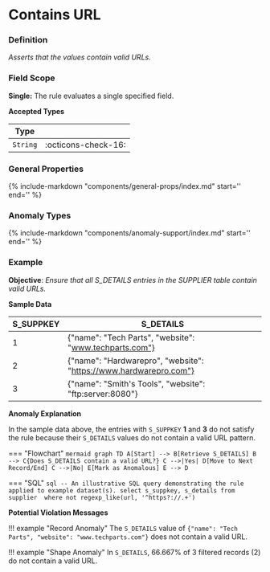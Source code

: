 # Contains URL

### Definition

*Asserts that the values contain valid URLs.*

### Field Scope

**Single:** The rule evaluates a single specified field.

**Accepted Types**

| Type    |                          |
|---------|--------------------------|
| `String`  | <div style="text-align:center">:octicons-check-16:</div>  |

### General Properties

{%
    include-markdown "components/general-props/index.md"
    start='<!-- all-props--start -->'
    end='<!-- all-props--end -->'
%}

### Anomaly Types

{%
    include-markdown "components/anomaly-support/index.md"
    start='<!-- all-types--start -->'
    end='<!-- all-types--end -->'
%}

### Example

**Objective**: *Ensure that all S_DETAILS entries in the SUPPLIER table contain valid URLs.*

**Sample Data**

| S_SUPPKEY | S_DETAILS                       |
|-----------|---------------------------------|
| 1         | <span class="text-negative">{"name": "Tech Parts", "website": "www.techparts.com"}</span>   |
| 2         | {"name": "Hardwarepro", "website": "https://www.hardwarepro.com"}   |
| 3         | <span class="text-negative">{"name": "Smith's Tools", "website": "ftp:server:8080"}</span>     |

**Anomaly Explanation**

In the sample data above, the entries with `S_SUPPKEY` **1** and **3** do not satisfy the rule because their `S_DETAILS` values do not contain a valid URL pattern.

=== "Flowchart"
    ```mermaid
    graph TD
    A[Start] --> B[Retrieve S_DETAILS]
    B --> C{Does S_DETAILS contain a valid URL?}
    C -->|Yes| D[Move to Next Record/End]
    C -->|No| E[Mark as Anomalous]
    E --> D
    ```

=== "SQL"
    ```sql
    -- An illustrative SQL query demonstrating the rule applied to example dataset(s).
    select
        s_suppkey,
        s_details
    from supplier 
    where
        not regexp_like(url, '^https?://.+')
    ```

**Potential Violation Messages**

!!! example "Record Anomaly"
    The `S_DETAILS` value of `{"name": "Tech Parts", "website": "www.techparts.com"}` does not contain a valid URL.

!!! example "Shape Anomaly"
    In `S_DETAILS`, 66.667% of 3 filtered records (2) do not contain a valid URL.
